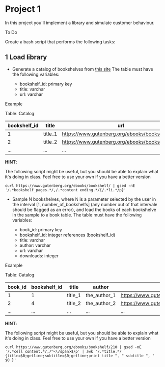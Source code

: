 # Project 1


In this project you'll implement a library and simulate customer behaviour.


To Do

Create a bash script that performs the following tasks: 

## 1 Load library

* Generate a catalog of bookshelves from [this site](https://www.gutenberg.org/ebooks/bookshelf/) 
The table must have the following variables:

    - bookshelf_id: primary key
    - title: varchar
    - url: varchar

Example

Table: Catalog

| bookshelf_id  | title | url |
| ------------- | ------------- | ------------- | 
| 1  | title_1  |  https://www.gutenberg.org/ebooks/bookshelf/210 |
| 2  | title_2  |  https://www.gutenberg.org/ebooks/bookshelf/296 |
| ...  | ...  | ... |


**HINT**:

The following script might be useful, but you should be able to explain what it's doing in class. Feel free to use your own if you have a better version

```curl https://www.gutenberg.org/ebooks/bookshelf/ | gsed -nE '/.*bookshelf_pages.*/,/.*content ending.*/{/.*li.*/p}'```

* Sample N bookshelves, where N is a parameter selected by the user in the interval [1, number_of_bookshelfs] (any number out of that intervale should be flagged as an error),
and load the books of each bookshelve in the sample to a book table. The table must have the following variables:

    - book_id: primary key
    - bookshelf_id: integer references (bookshelf_id)
    - title: varchar
    - author: varchar
    - url: varchar
    - downloads: integer

Example

Table: Catalog

| book_id  | bookshelf_id | title | author | url | downloads |
| ------------- | ------------- | ------------- |  ------------- | ------------- |  ------------- | 
| 1  | 1  |  title_1 | the_author_1 | https://www.gutenberg.org/ebooks/24128 | 2555
| 2  | 4  |  title_2 | the_author_2 | https://www.gutenberg.org/ebooks/24343 | 100
| ...  | ...  | ... | ... | ... |


**HINT**:

The following script might be useful, but you should be able to explain what it's doing in class. Feel free to use your own if you have a better version

```curl https://www.gutenberg.org/ebooks/bookshelf/210 | gsed -nE '/.*cell content.*/,/^<\/span>$/p' | awk '/.*title.*/ {title=$0;getline;subtitle=$0;getline;print title ", " subtitle ", " $0 }'```
